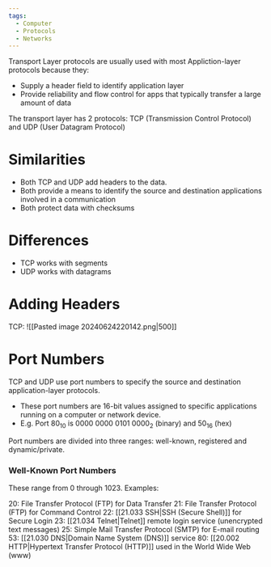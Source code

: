 ```yaml
---
tags:
  - Computer
  - Protocols
  - Networks
---
```

Transport Layer protocols are usually used with most Appliction-layer protocols because they:
- Supply a header field to identify application layer
- Provide reliability and flow control for apps that typically transfer a large amount of data

The transport layer has 2 protocols:
TCP (Transmission Control Protocol) and UDP (User Datagram Protocol)

# Similarities
- Both TCP and UDP add headers to the data.
- Both provide a means to identify the source and destination applications involved in a communication
- Both protect data with checksums

# Differences
- TCP works with segments
- UDP works with datagrams

# Adding Headers
TCP:
![[Pasted image 20240624220142.png|500]]

# Port Numbers
TCP and UDP use port numbers to specify the source and destination application-layer protocols.
- These port numbers are 16-bit values assigned to specific applications running on a computer or network device.
- E.g. Port 80$_1$$_0$ is 0000 0000 0101 0000$_2$ (binary) and 50$_1$$_6$ (hex)

Port numbers are divided into three ranges: well-known, registered and dynamic/private.
### Well-Known Port Numbers
These range from 0 through 1023.
Examples:

20: File Transfer Protocol (FTP) for Data Transfer
21: File Transfer Protocol (FTP) for Command Control
22: [[21.033 SSH|SSH (Secure Shell)]] for Secure Login
23: [[21.034 Telnet|Telnet]] remote login service (unencrypted text messages)
25: Simple Mail Transfer Protocol (SMTP) for E-mail routing
53: [[21.030 DNS|Domain Name System (DNS)]] service 
80: [[20.002 HTTP|Hypertext Transfer Protocol (HTTP)]] used in the World Wide Web (www)
